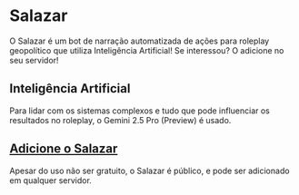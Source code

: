 # Salazar
O Salazar é um bot de narração automatizada de ações para roleplay geopolítico que utiliza
Inteligência Artificial! Se interessou? O adicione no seu servidor!
## Inteligência Artificial
Para lidar com os sistemas complexos e tudo que pode influenciar os resultados no roleplay, o Gemini 2.5 Pro (Preview) é usado.
## [Adicione o Salazar](https://discord.com/oauth2/authorize?client_id=767858186676994070)
Apesar do uso não ser gratuito, o Salazar é público, e pode ser adicionado em qualquer servidor.
